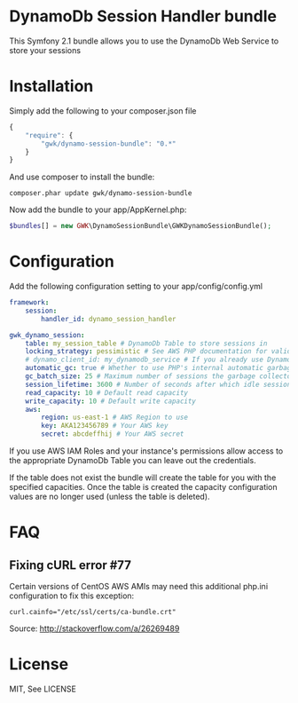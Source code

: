 # DynamoDb Session Handler bundle #

This Symfony 2.1 bundle allows you to use the DynamoDb Web Service to store your sessions

Installation
============

Simply add the following to your composer.json file

```js
{
    "require": {
        "gwk/dynamo-session-bundle": "0.*"
    }
}
```

And use composer to install the bundle:
```
composer.phar update gwk/dynamo-session-bundle
```

Now add the bundle to your app/AppKernel.php:

```php
$bundles[] = new GWK\DynamoSessionBundle\GWKDynamoSessionBundle();
```

Configuration
=============

Add the following configuration setting to your app/config/config.yml

```yaml
framework:
    session:
        handler_id: dynamo_session_handler

gwk_dynamo_session:
    table: my_session_table # DynamoDb Table to store sessions in
    locking_strategy: pessimistic # See AWS PHP documentation for valid values
    # dynamo_client_id: my_dynamodb_service # If you already use DynamoDb and you have a AWS\DynamoDb\DynamoDbClient service, you can make the session handler use it
    automatic_gc: true # Whether to use PHP's internal automatic garbage collection. The AWS sdk doesn't recommend it but doesn't explain why
    gc_batch_size: 25 # Maximum number of sessions the garbage collector deletes when garbage collection is started (manually or automatic)
    session_lifetime: 3600 # Number of seconds after which idle sessions should be garbage collected
    read_capacity: 10 # Default read capacity
    write_capacity: 10 # Default write capacity
    aws:
        region: us-east-1 # AWS Region to use
        key: AKA123456789 # Your AWS key
        secret: abcdeffhij # Your AWS secret
```

If you use AWS IAM Roles and your instance's permissions allow access to the appropriate DynamoDb Table you can leave out the credentials.

If the table does not exist the bundle will create the table for you with the specified capacities. Once the table is created the capacity configuration values are no longer used (unless the table is deleted).

FAQ
===

Fixing cURL error #77
---------------------
Certain versions of CentOS AWS AMIs may need this additional php.ini configuration to fix this exception:

```
curl.cainfo="/etc/ssl/certs/ca-bundle.crt" 
```

Source: http://stackoverflow.com/a/26269489

License
=======

MIT, See LICENSE


